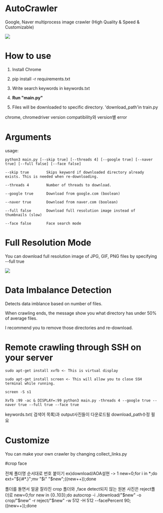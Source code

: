 # AutoCrawler
Google, Naver multiprocess image crawler (High Quality & Speed & Customizable)

![](docs/animation.gif)

# How to use

1. Install Chrome

2. pip install -r requirements.txt

3. Write search keywords in keywords.txt

4. **Run "main.py"**

5. Files will be downloaded to specific directory. 'download_path'in train.py

chrome, chromedriver version compatibility와 version별 error 

# Arguments
usage:
```
python3 main.py [--skip true] [--threads 4] [--google true] [--naver true] [--full false] [--face false]
```

```
--skip true        Skips keyword if downloaded directory already exists. This is needed when re-downloading.

--threads 4        Number of threads to download.

--google true      Download from google.com (boolean)

--naver true       Download from naver.com (boolean)

--full false       Download full resolution image instead of thumbnails (slow)

--face false       Face search mode
```


# Full Resolution Mode

You can download full resolution image of JPG, GIF, PNG files by specifying --full true

![](docs/full.gif)



# Data Imbalance Detection

Detects data imblance based on number of files.

When crawling ends, the message show you what directory has under 50% of average files.

I recommend you to remove those directories and re-download.


# Remote crawling through SSH on your server

```
sudo apt-get install xvfb <- This is virtual display

sudo apt-get install screen <- This will allow you to close SSH terminal while running.

screen -S s1

Xvfb :99 -ac & DISPLAY=:99 python3 main.py -threads 4 --google true --naver true --full true --face true
```

keywords.txt( 검색어 목록)과 output사진들이 다운로드될 download_path수정 필요

# Customize

You can make your own crawler by changing collect_links.py


#crop face 

전체 폴더명 순서대로 번호 붙이기
ex)download/AOA설현 -> 1
new=0;for i in *;do ext="${i#*.}";mv "$i" "$new";((new++));done

폴더를 돌면서 얼굴 잘라진 crop 폴더와 ,face detect되지 않는 원본 사진은 reject폴더로
new=0;for new in {0..103};do autocrop -i  ./download/"$new"  -o crop/"$new"  -r reject/"$new"  -w 512 -H 512 --facePercent 90;((new++));done

